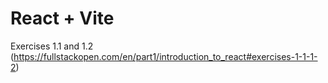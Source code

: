 # React + Vite

Exercises 1.1 and 1.2 (https://fullstackopen.com/en/part1/introduction_to_react#exercises-1-1-1-2)

